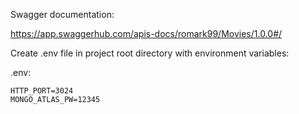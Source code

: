 Swagger documentation:

https://app.swaggerhub.com/apis-docs/romark99/Movies/1.0.0#/

Create .env file in project root directory with environment variables:

.env:

    HTTP_PORT=3024
    MONGO_ATLAS_PW=12345